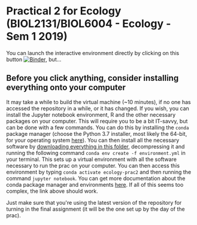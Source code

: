 # Practical 2 for Ecology (BIOL2131/BIOL6004 - Ecology - Sem 1 2019)

You can launch the interactive environment directly by clicking on this button [![Binder](https://mybinder.org/badge_logo.svg)](https://mybinder.org/v2/gh/mikheyev/ecology-prac2/master), but...
## Before you click anything, consider installing everything onto your computer
It may take a while to build the virtual machine (~10 minutes), if no one has accessed the repository in a while, or it has changed. If you wish, you can install the Jupyter notebook environment, R and the other necessary packages on your computer. This will require you to be a bit IT-savvy, but can be done with a few commands. You can do this by installing the `conda` package manager (choose the Python 3.7 installer, most likely the 64-bit, for your operating system [here](https://conda.io/en/latest/miniconda.html)). You can then install all the necessary software by [downloading everything in this folder](https://github.com/mikheyev/ecology-prac2/archive/master.zip), decompressing it and running the following command `conda env create -f environment.yml` in your terminal. This sets up a virtual environment with all the software necessary to run the prac on your computer. You can then access this environment by typing `conda activate ecology-prac2` and then running the command `jupyter notebook`.
You can get more documentation about the conda package manager and environments [here](https://docs.conda.io/projects/conda/en/latest/user-guide/tasks/manage-environments.html). If all of this seems too complex, the link above should work.

Just make sure that you're using the latest version of the repository for turning in the final assignment (it will be the one set up by the day of the prac).
